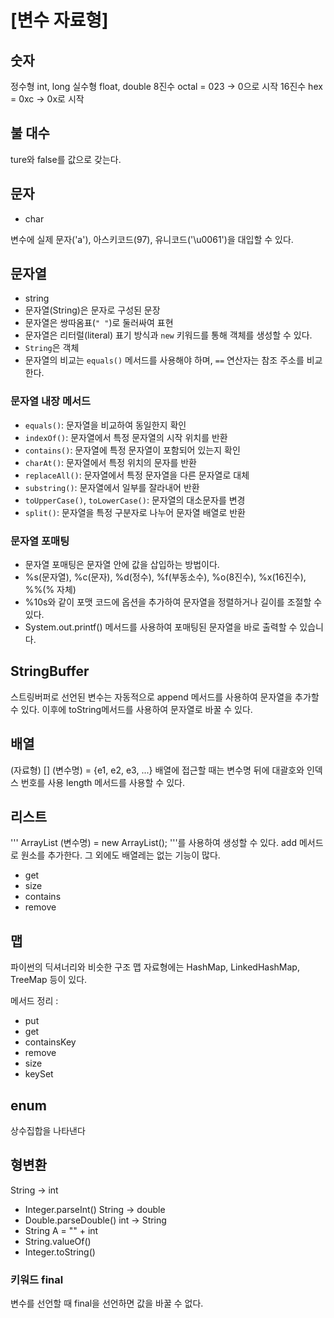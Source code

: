 # [변수 자료형]

## 숫자

정수형 int, long
실수형 float, double
8진수 octal = 023 -> 0으로 시작
16진수 hex = 0xc -> 0x로 시작

## 불 대수

ture와 false를 값으로 갖는다.

## 문자

- char

변수에 실제 문자('a'), 아스키코드(97), 유니코드('\u0061')을 대입할 수 있다.

## 문자열

- string
- 문자열(String)은 문자로 구성된 문장
- 문자열은 쌍따옴표(`" "`)로 둘러싸여 표현
- 문자열은 리터럴(literal) 표기 방식과 `new` 키워드를 통해 객체를 생성할 수 있다.
- `String`은 객체
- 문자열의 비교는 `equals()` 메서드를 사용해야 하며, `==` 연산자는 참조 주소를 비교한다.

### 문자열 내장 메서드

- `equals()`: 문자열을 비교하여 동일한지 확인
- `indexOf()`: 문자열에서 특정 문자열의 시작 위치를 반환
- `contains()`: 문자열에 특정 문자열이 포함되어 있는지 확인
- `charAt()`: 문자열에서 특정 위치의 문자를 반환
- `replaceAll()`: 문자열에서 특정 문자열을 다른 문자열로 대체
- `substring()`: 문자열에서 일부를 잘라내어 반환
- `toUpperCase()`, `toLowerCase()`: 문자열의 대소문자를 변경
- `split()`: 문자열을 특정 구분자로 나누어 문자열 배열로 반환

### 문자열 포매팅

- 문자열 포매팅은 문자열 안에 값을 삽입하는 방법이다.
- %s(문자열), %c(문자), %d(정수), %f(부동소수), %o(8진수), %x(16진수), %%(% 자체)
- %10s와 같이 포맷 코드에 옵션을 추가하여 문자열을 정렬하거나 길이를 조절할 수 있다.
- System.out.printf() 메서드를 사용하여 포매팅된 문자열을 바로 출력할 수 있습니다.

## StringBuffer

스트링버퍼로 선언된 변수는 자동적으로 append 메서드를 사용하여 문자열을 추가할 수 있다.
이후에 toString메서드를 사용하여 문자열로 바꿀 수 있다.

## 배열

(자료형) [] (변수명) = {e1, e2, e3, ...}
배열에 접근할 때는 변수명 뒤에 대괄호와 인덱스 번호를 사용
length 메서드를 사용할 수 있다.

## 리스트

'''
ArrayList (변수명) = new ArrayList();
'''를 사용하여 생성할 수 있다.
add 메서드로 원소를 추가한다.
그 외에도 배열레는 없는 기능이 많다.

- get
- size
- contains
- remove

## 맵

파이썬의 딕셔너리와 비슷한 구조
맵 자료형에는 HashMap, LinkedHashMap, TreeMap 등이 있다.

메서드 정리 :

- put
- get
- containsKey
- remove
- size
- keySet

## enum

상수집합을 나타낸다

## 형변환

String -> int

- Integer.parseInt()
  String -> double
- Double.parseDouble()
  int -> String
- String A = "" + int
- String.valueOf()
- Integer.toString()

### 키워드 final

변수를 선언할 때 final을 선언하면 값을 바꿀 수 없다.
